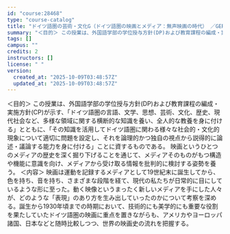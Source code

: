 ```yaml
---
id: "course:28468"
type: "course-catalog"
title: "ドイツ語圏の芸術・文化G（ドイツ語圏の映画とメディア：無声映画の時代） ／GERMAN ART AND CULTURE G"
summary: "＜目的＞ この授業は、外国語学部の学位授与方針(DP)および教育課程の編成・実施方針(CP)が示す、「ドイツ語圏の言語、文学、思想、芸術、文化、歴史、現代社会など、多様な領域に関する横断的な知識を養い、全人的な教養を身に付ける」とともに、「…"
tags: []
campus: ""
credits: 2
instructors: []
license: " "
version:
  created_at: "2025-10-09T03:48:57Z"
  updated_at: "2025-10-09T03:48:57Z"
---
```


＜目的＞ この授業は、外国語学部の学位授与方針(DP)および教育課程の編成・実施方針(CP)が示す、「ドイツ語圏の言語、文学、思想、芸術、文化、歴史、現代社会など、多様な領域に関する横断的な知識を養い、全人的な教養を身に付ける」とともに、「その知識を活用してドイツ語圏に関わる様々な社会的・文化的現象について適切に問題を設定し、それを論理的かつ独自の視点から説得的に論述・議論する能力を身に付ける」ことに資するものである。 映画というひとつのメディアの歴史を深く掘り下げることを通じて、メディアそのものがもつ構造や機能に意識を向け、メディアから受け取る情報を批判的に検討する姿勢を養う。 ＜内容＞ 映画は運動を記録するメディアとして19世紀末に誕生してから、色を持ち、音を持ち、さまざまな段階を経て、現代の私たちが日常的に目にしているような形に至った。動く映像というまったく新しいメディアを手にした人々が、どのような「表現」のあり方を生み出していったのかについて考察を深める。誕生から1930年頃までの時期において、技術的にも美学的にも重要な役割を果たしていたドイツ語圏の映画に重点を置きながらも、アメリカやヨーロッパ諸国、日本などと随時比較しつつ、世界の映画史の流れを把握する。
